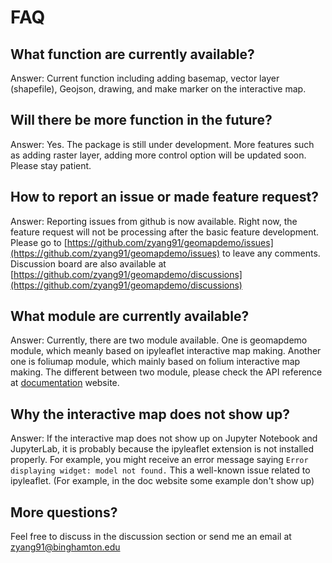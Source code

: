 # FAQ

## What function are currently available?
Answer: Current function including adding basemap, vector layer (shapefile), Geojson, drawing, and make marker on the interactive map.

## Will there be more function in the future?
Answer: Yes. The package is still under development. More features such as adding raster layer, adding more control option will be updated soon. Please stay patient.

## How to report an issue or made feature request?
Answer: Reporting issues from github is now available. Right now, the feature request will not be processing after the basic feature development.<br>
Please go to [https://github.com/zyang91/geomapdemo/issues](https://github.com/zyang91/geomapdemo/issues) to leave any comments. <br>
Discussion board are also available at [https://github.com/zyang91/geomapdemo/discussions](https://github.com/zyang91/geomapdemo/discussions)

## What module are currently available?
Answer: Currently, there are two module available. One is geomapdemo module, which meanly based on ipyleaflet interactive map making. Another one is foliumap module, which mainly based on folium interactive map making.
The different between two module, please check the API reference at [documentation](https://zyang91.github.io/geomapdemo) website.

## Why the interactive map does not show up?
Answer: If the interactive map does not show up on Jupyter Notebook and JupyterLab, it is probably because the ipyleaflet extension is not installed properly. For example, you might receive an error message saying ```Error displaying widget: model not found.``` This a well-known issue related to ipyleaflet. (For example, in the doc website some example don't show up)

## More questions?
Feel free to discuss in the discussion section or send me an email at zyang91@binghamton.edu
